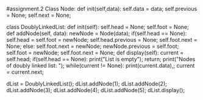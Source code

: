 #assignment.2
Class Node:
def init(self,data):
self.data = data;
self.previous = None;
self.next = None;

class DoublyLinkedList:
def init(self):
self.head = None;
self.foot = None;
def addNode(self, data):
newNode = Node(data);
if(self.head == None):
self.head = self.foot = newNode;
self.head.previous = None;
self.foot.next = None;
else:
self.foot.next = newNode;
newNode.previous = self.foot;
self.foot = newNode;
self.foot.next = None;
def display(self):
current = self.head;
if(self.head == None):
print("List is empty");
return;
print("Nodes of doubly linked list: ");
while(current != None):
print(current.data),;
current = current.next;

dList = DoublyLinkedList();
dList.addNode(1);
dList.addNode(2);
dList.addNode(3);
dList.addNode(4);
dList.addNode(5);
dList.display();
